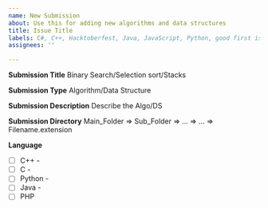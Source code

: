 ```yaml
---
name: New Submission
about: Use this for adding new algorithms and data structures
title: Issue Title
labels: C#, C++, Hacktoberfest, Java, JavaScript, Python, good first issue, php
assignees: ''

---
```


**Submission Title**
Binary Search/Selection sort/Stacks

**Submission Type**
Algorithm/Data Structure

**Submission Description**
Describe the Algo/DS

**Submission Directory**
Main_Folder => Sub_Folder => ... => ... => Filename.extension

**Language**

- [ ]  C++ -
- [ ]  C -
- [ ]  Python -
- [ ] Java - 
- [ ] PHP
